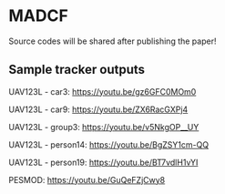 # MADCF

Source codes will be shared after publishing the paper!

## Sample tracker outputs

UAV123L - car3: https://youtu.be/gz6GFC0MOm0

UAV123L - car9: https://youtu.be/ZX6RacGXPj4

UAV123L - group3: https://youtu.be/v5NkgOP__UY

UAV123L - person14: https://youtu.be/BgZSY1cm-QQ

UAV123L - person19: https://youtu.be/BT7vdlH1vYI

PESMOD: https://youtu.be/GuQeFZjCwy8
